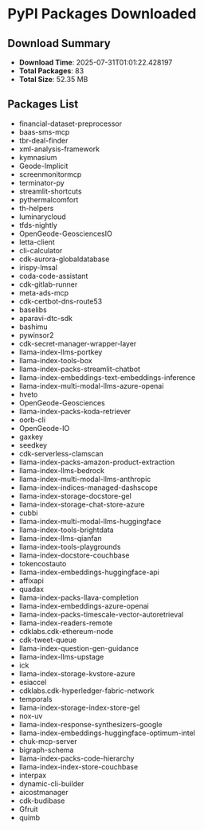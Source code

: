 # PyPI Packages Downloaded

## Download Summary
- **Download Time**: 2025-07-31T01:01:22.428197
- **Total Packages**: 83
- **Total Size**: 52.35 MB

## Packages List
- financial-dataset-preprocessor
- baas-sms-mcp
- tbr-deal-finder
- xml-analysis-framework
- kymnasium
- Geode-Implicit
- screenmonitormcp
- terminator-py
- streamlit-shortcuts
- pythermalcomfort
- th-helpers
- luminarycloud
- tfds-nightly
- OpenGeode-GeosciencesIO
- letta-client
- cli-calculator
- cdk-aurora-globaldatabase
- irispy-lmsal
- coda-code-assistant
- cdk-gitlab-runner
- meta-ads-mcp
- cdk-certbot-dns-route53
- baselibs
- aparavi-dtc-sdk
- bashimu
- pywinsor2
- cdk-secret-manager-wrapper-layer
- llama-index-llms-portkey
- llama-index-tools-box
- llama-index-packs-streamlit-chatbot
- llama-index-embeddings-text-embeddings-inference
- llama-index-multi-modal-llms-azure-openai
- hveto
- OpenGeode-Geosciences
- llama-index-packs-koda-retriever
- oorb-cli
- OpenGeode-IO
- gaxkey
- seedkey
- cdk-serverless-clamscan
- llama-index-packs-amazon-product-extraction
- llama-index-llms-bedrock
- llama-index-multi-modal-llms-anthropic
- llama-index-indices-managed-dashscope
- llama-index-storage-docstore-gel
- llama-index-storage-chat-store-azure
- cubbi
- llama-index-multi-modal-llms-huggingface
- llama-index-tools-brightdata
- llama-index-llms-qianfan
- llama-index-tools-playgrounds
- llama-index-docstore-couchbase
- tokencostauto
- llama-index-embeddings-huggingface-api
- affixapi
- quadax
- llama-index-packs-llava-completion
- llama-index-embeddings-azure-openai
- llama-index-packs-timescale-vector-autoretrieval
- llama-index-readers-remote
- cdklabs.cdk-ethereum-node
- cdk-tweet-queue
- llama-index-question-gen-guidance
- llama-index-llms-upstage
- ick
- llama-index-storage-kvstore-azure
- esiaccel
- cdklabs.cdk-hyperledger-fabric-network
- temporals
- llama-index-storage-index-store-gel
- nox-uv
- llama-index-response-synthesizers-google
- llama-index-embeddings-huggingface-optimum-intel
- chuk-mcp-server
- bigraph-schema
- llama-index-packs-code-hierarchy
- llama-index-index-store-couchbase
- interpax
- dynamic-cli-builder
- aicostmanager
- cdk-budibase
- Gfruit
- quimb
